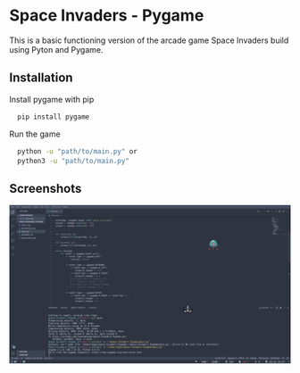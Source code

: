 
# Space Invaders - Pygame

This is a basic functioning version of the arcade game Space Invaders build using Pyton and Pygame.

## Installation

Install pygame with pip

```bash
  pip install pygame
```
Run the game
```bash
  python -u "path/to/main.py" or
  python3 -u "path/to/main.py"

```

## Screenshots

![App Screenshot](https://raw.githubusercontent.com/joyetgeorge/Space-Invaders-Pygame/main/Screenshot.png)

